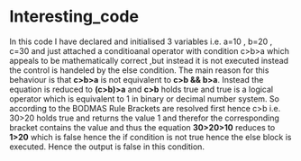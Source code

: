 # Interesting_code
In this code I have declared and initialised 3 variables i.e. a=10 , b=20 , c=30 and just attached a conditioanal operator with condition c>b>a which appeals to be mathematically correct ,but instead it is not executed  instead the control is handeled by the else condition. 
The main reason for this behaviour is that **c>b>a** is not equivalent to **c>b &amp;&amp; b>a**.
Instead the equation is reduced to **(c>b)>a** and **c>b** holds true and true is a logical operator which is equivalent to 1 in binary or decimal number system.
So according to the BODMAS Rule Brackets are resolved first hence c>b i.e. 30>20 holds true and returns the value 1 and therefor the corresponding bracket contains the value and thus the equation **30>20>10** reduces to **1>20** which is false hence the if condition is not true hence the else block is executed. Hence the output is false in this condition.
